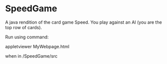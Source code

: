 # SpeedGame
A java rendition of the card game Speed. You play against an AI (you are the top row of cards). 

Run using command:

appletviewer MyWebpage.html

when in /SpeedGame/src